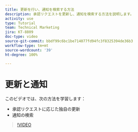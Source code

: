 ```yaml
---
title: 更新を行い、通知を検索する方法
description: 承認リクエストを更新し、通知を検索する方法を説明します。
activity: use
type: Tutorial
team: Technical Marketing
jira: KT-8809
doc-type: video
source-git-commit: bbdf99c6bc1be714077fd94fc3f8325394de36b3
workflow-type: tm+mt
source-wordcount: '39'
ht-degree: 100%

---
```


# 更新と通知

このビデオでは、次の方法を学習します：

* 承認リクエストに応じた独自の更新
* 通知の検索

>[!VIDEO](https://video.tv.adobe.com/v/3440137/?quality=12&learn=on&enablevpops=1&captions=jpn)

<!--
learn more URLS
Tag others on updates
Update work
-->
